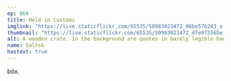 ```yaml
---
ep: 066
title: Held in Customs
imglink: "https://live.staticflickr.com/65535/50983023472_06be57b243_o.jpg"
thumbnail: "https://live.staticflickr.com/65535/50983023472_dfe973565e_q.jpg"
alt: A wooden crate. In the background are quotes in barely legible handwriting, with some words obscured by the crate or continuing off-page. "... king back on it now, the thing I find h... elieve is how well I slept. ... a restful night's sle... d I didn't drea... e pain in my leg... t woke me. The... ll cramps drag... slowly from unco... I tried to shift th... more comfortable... sition under the... cover... I still tried, slow... one at a time, to move... every limb and part of my body, hoping desperately that one of them would pass out into the open air and reassure me I wasn't trapped within that small wooden cube. But I could barely move any of them and it soon became appa... that my prison was indeed a sturdy wooden crate." The words "trapped" and "a sturdy wooden crate" are traced over in red biro.
name: Salts&
hastext: true
---
```

böx.